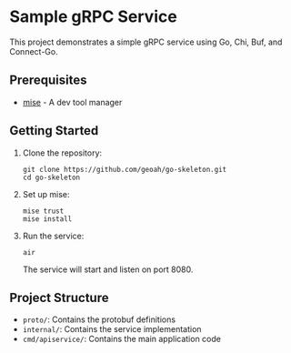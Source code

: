 # Sample gRPC Service

This project demonstrates a simple gRPC service using Go, Chi, Buf, and Connect-Go.

## Prerequisites

- [mise](https://mise.jdx.dev/) - A dev tool manager

## Getting Started

1. Clone the repository:
   ```
   git clone https://github.com/geoah/go-skeleton.git
   cd go-skeleton
   ```

2. Set up mise:
   ```
   mise trust
   mise install
   ```

3. Run the service:
   ```
   air
   ```
   The service will start and listen on port 8080.

## Project Structure

- `proto/`: Contains the protobuf definitions
- `internal/`: Contains the service implementation
- `cmd/apiservice/`: Contains the main application code
